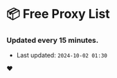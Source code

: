 # :package: Free Proxy List
### Updated every 15 minutes.

- Last updated: `2024-10-02 01:30`

:heart:
